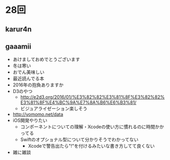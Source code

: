 
# 28回

## karur4n

## gaaamii
- あけましておめでとうございます
- 冬は寒い
- おでん美味しい
- 最近読んでる本
- 2016年の抱負ありますか
- D3のやつ
  - http://e2d3.org/2016/01/%E3%82%82%E3%81%8F%E3%82%82%E3%81%8F%E4%BC%9A%E7%8A%B6%E6%B3%81/
  - ビジュアライゼーション楽しそう
- http://yomomo.net/data
- iOS開発やりたい
  - コンポーネントについての理解・Xcodeの使い方に慣れるのに時間かかってる
  - Swiftのオプショナル型について分かりそうでわかってない
    - Xcodeで警告出たら"!"を付けるみたいな書き方してて良くない
- 雑に雑談
